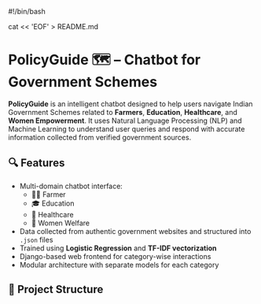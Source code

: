 #!/bin/bash

cat << 'EOF' > README.md
# PolicyGuide 🗺️ – Chatbot for Government Schemes

**PolicyGuide** is an intelligent chatbot designed to help users navigate Indian Government Schemes related to **Farmers**, **Education**, **Healthcare**, and **Women Empowerment**. It uses Natural Language Processing (NLP) and Machine Learning to understand user queries and respond with accurate information collected from verified government sources.

## 🔍 Features

- Multi-domain chatbot interface:
  - 🧑‍🌾 Farmer
  - 🎓 Education
  - 🏥 Healthcare
  - 👩 Women Welfare
- Data collected from authentic government websites and structured into `.json` files
- Trained using **Logistic Regression** and **TF-IDF vectorization**
- Django-based web frontend for category-wise interactions
- Modular architecture with separate models for each category

## 📁 Project Structure

